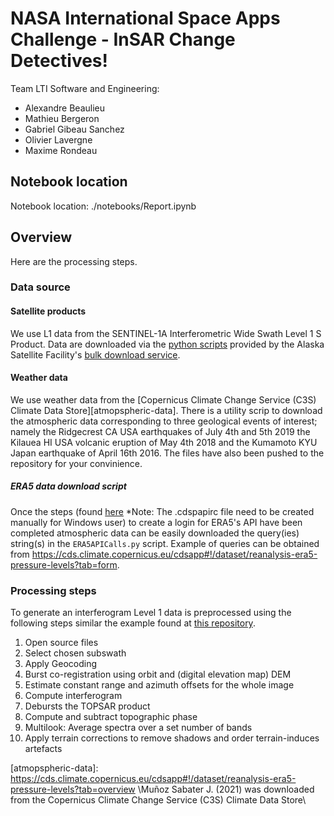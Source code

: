 # NASA International Space Apps Challenge - InSAR Change Detectives!

Team LTI Software and Engineering:

 - Alexandre Beaulieu
 - Mathieu Bergeron
 - Gabriel Gibeau Sanchez
 - Olivier Lavergne
 - Maxime Rondeau

## Notebook location
Notebook location: 
./notebooks/Report.ipynb
## Overview
Here are the processing steps.

### Data source
#### Satellite products
We use L1 data from the SENTINEL-1A Interferometric Wide Swath Level 1 S Product. Data are downloaded via the [python scripts](data/download_2015NepalEarthquake.py) provided by the Alaska Satellite Facility's [bulk download service][asf].

#### Weather data
We use weather data from the [Copernicus Climate Change Service (C3S) Climate Data Store][atmopspheric-data]. There is a utility scrip to download the atmospheric data corresponding to three geological events of interest; namely the Ridgecrest CA USA earthquakes of July 4th and 5th 2019 the Kilauea HI USA volcanic eruption of May 4th 2018 and the Kumamoto KYU Japan earthquake of April 16th 2016. The files have also been pushed to the repository for your convinience.

##### ERA5 data download script

Once the steps (found [here](https://confluence.ecmwf.int/display/CKB/How+to+install+and+use+CDS+API+on+Windows) *Note: The .cdspapirc file need to be created manually for Windows user) to create a login for ERA5's API have been completed atmospheric data can be easily downloaded the query(ies) string(s) in the `ERA5APICalls.py` script. Example of queries can be obtained from https://cds.climate.copernicus.eu/cdsapp#!/dataset/reanalysis-era5-pressure-levels?tab=form.

### Processing steps
To generate an interferogram Level 1 data is preprocessed using the following steps similar the example found at [this repository][sentinel-1-snappy].
 1.  Open source files
 2.  Select chosen subswath
 3.  Apply Geocoding
 4.  Burst co-registration using orbit and (digital elevation map) DEM
 5.  Estimate constant range and azimuth offsets for the whole image
 6.  Compute interferogram
 7.  Debursts the TOPSAR product
 8.  Compute and subtract topographic phase
 9.  Multilook: Average spectra over a set number of bands
 10. Apply terrain corrections to remove shadows and order terrain-induces artefacts


[asf]:               https://asf.alaska.edu/how-to/data-tools/data-tools/#bulk_download
[sentinel-1-snappy]: https://github.com/crisjosil/InSAR_Snappy
[atmospheric-corrections]: https://doi.org/10.1016/j.jappgeo.2009.03.010
[atmopspheric-data]: https://cds.climate.copernicus.eu/cdsapp#!/dataset/reanalysis-era5-pressure-levels?tab=overview \Muñoz Sabater J. (2021) was downloaded from the Copernicus Climate Change Service (C3S) Climate Data Store\

